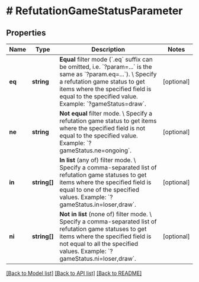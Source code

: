 # # RefutationGameStatusParameter

## Properties

Name | Type | Description | Notes
------------ | ------------- | ------------- | -------------
**eq** | **string** | **Equal** filter mode (&#x60;.eq&#x60; suffix can be omitted, i.e. &#x60;?param&#x3D;...&#x60; is the same as &#x60;?param.eq&#x3D;...&#x60;). \\ Specify a refutation game status to get items where the specified field is equal to the specified value.  Example: &#x60;?gameStatus&#x3D;draw&#x60;. | [optional]
**ne** | **string** | **Not equal** filter mode. \\ Specify a refutation game status to get items where the specified field is not equal to the specified value.  Example: &#x60;?gameStatus.ne&#x3D;ongoing&#x60;. | [optional]
**in** | **string[]** | **In list** (any of) filter mode. \\ Specify a comma-separated list of refutation game statuses to get items where the specified field is equal to one of the specified values.  Example: &#x60;?gameStatus.in&#x3D;loser,draw&#x60;. | [optional]
**ni** | **string[]** | **Not in list** (none of) filter mode. \\ Specify a comma-separated list of refutation game statuses to get items where the specified field is not equal to all the specified values.  Example: &#x60;?gameStatus.ni&#x3D;loser,draw&#x60;. | [optional]

[[Back to Model list]](../../README.md#models) [[Back to API list]](../../README.md#endpoints) [[Back to README]](../../README.md)
